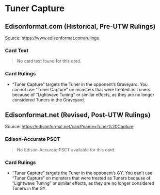 # Tuner Capture

## Edisonformat.com (Historical, Pre-UTW Rulings)

Source: https://www.edisonformat.com/rulings

### Card Text

> No card text found for this card.

### Card Rulings

*   “Tuner Capture” targets the Tuner in the opponent’s Graveyard. You cannot use “Tuner Capture” on monsters that were treated as Tuners because of “Lightwave Tuning” or similar effects, as they are no longer considered Tuners in the Graveyard.

## Edisonformat.net (Revised, Post-UTW Rulings)

Source: https://edisonformat.net/card?name=Tuner%20Capture

### Edison-Accurate PSCT

> No Edison-Accurate PSCT available for this card.

### Card Rulings

*   “Tuner Capture” targets the Tuner in the opponent’s GY. You can't use “Tuner Capture” on monsters that were treated as Tuners because of “Lightwave Tuning” or similar effects, as they are no longer considered Tuners in the GY.
            